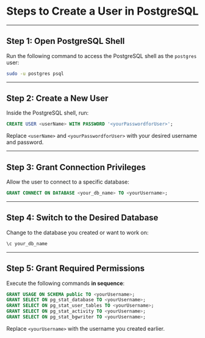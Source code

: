 # Steps to Create a User in PostgreSQL

---

## Step 1: Open PostgreSQL Shell

Run the following command to access the PostgreSQL shell as the `postgres` user:

```bash
sudo -u postgres psql
```

---

## Step 2: Create a New User

Inside the PostgreSQL shell, run:

```sql
CREATE USER <userName> WITH PASSWORD '<yourPasswordforUser>';
```

Replace `<userName>` and `<yourPasswordforUser>` with your desired username and password.

---

## Step 3: Grant Connection Privileges

Allow the user to connect to a specific database:

```sql
GRANT CONNECT ON DATABASE <your_db_name> TO <yourUsername>;
```

---

## Step 4: Switch to the Desired Database

Change to the database you created or want to work on:

```sql
\c your_db_name
```

---

## Step 5: Grant Required Permissions

Execute the following commands **in sequence**:

```sql
GRANT USAGE ON SCHEMA public TO <yourUsername>;
GRANT SELECT ON pg_stat_database TO <yourUsername>;
GRANT SELECT ON pg_stat_user_tables TO <yourUsername>;
GRANT SELECT ON pg_stat_activity TO <yourUsername>;
GRANT SELECT ON pg_stat_bgwriter TO <yourUsername>;
```

Replace `<yourUsername>` with the username you created earlier.
